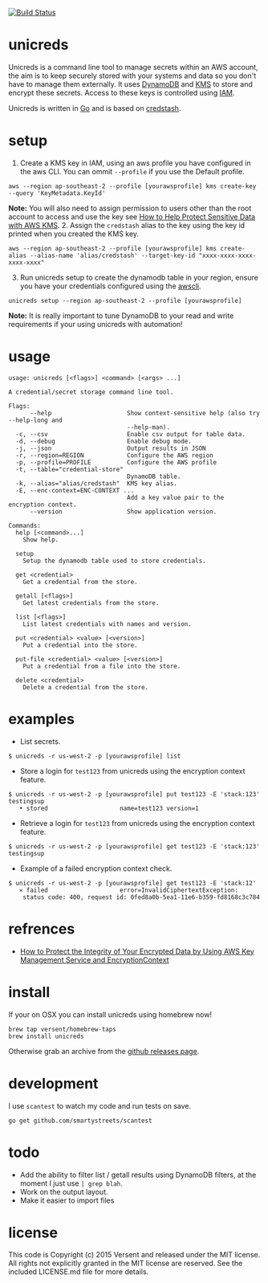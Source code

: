 [![Build Status](https://travis-ci.org/Versent/unicreds.svg?branch=master)](https://travis-ci.org/Versent/unicreds)

# unicreds

Unicreds is a command line tool to manage secrets within an AWS account, the aim is to keep securely stored 
with your systems and data so you don't have to manage them externally. It uses [DynamoDB](https://aws.amazon.com/dynamodb/) and [KMS](https://aws.amazon.com/kms/) to store and 
encrypt these secrets. Access to these keys is controlled using [IAM](https://aws.amazon.com/iam/).

Unicreds is written in [Go](https://golang.org/) and is based on [credstash](https://github.com/fugue/credstash).

# setup

1. Create a KMS key in IAM, using an aws profile you have configured in the aws CLI. You can ommit `--profile` if you use the Default profile.
```
aws --region ap-southeast-2 --profile [yourawsprofile] kms create-key --query 'KeyMetadata.KeyId'
```
**Note:** You will also need to assign permission to users other than the root account to access and use the key see [How to Help Protect Sensitive Data with AWS KMS](https://blogs.aws.amazon.com/security/post/Tx79IILINW04DC/How-to-Help-Protect-Sensitive-Data-with-AWS-KMS).
2. Assign the `credstash` alias to the key using the key id printed when you created the KMS key.
```
aws --region ap-southeast-2 --profile [yourawsprofile] kms create-alias --alias-name 'alias/credstash' --target-key-id "xxxx-xxxx-xxxx-xxxx-xxxx"
```
3. Run unicreds setup to create the dynamodb table in your region, ensure you have your credentials configured using the [awscli](https://aws.amazon.com/cli/).
```
unicreds setup --region ap-southeast-2 --profile [yourawsprofile]
```
**Note:** It is really important to tune DynamoDB to your read and write requirements if your using unicreds with automation!

# usage

```
usage: unicreds [<flags>] <command> [<args> ...]

A credential/secret storage command line tool.

Flags:
      --help                     Show context-sensitive help (also try --help-long and
                                 --help-man).
  -c, --csv                      Enable csv output for table data.
  -d, --debug                    Enable debug mode.
  -j, --json                     Output results in JSON
  -r, --region=REGION            Configure the AWS region
  -p, --profile=PROFILE          Configure the AWS profile
  -t, --table="credential-store"  
                                 DynamoDB table.
  -k, --alias="alias/credstash"  KMS key alias.
  -E, --enc-context=ENC-CONTEXT ...  
                                 Add a key value pair to the encryption context.
      --version                  Show application version.

Commands:
  help [<command>...]
    Show help.

  setup
    Setup the dynamodb table used to store credentials.

  get <credential>
    Get a credential from the store.

  getall [<flags>]
    Get latest credentials from the store.

  list [<flags>]
    List latest credentials with names and version.

  put <credential> <value> [<version>]
    Put a credential into the store.

  put-file <credential> <value> [<version>]
    Put a credential from a file into the store.

  delete <credential>
    Delete a credential from the store.

```

# examples

* List secrets.
```
$ unicreds -r us-west-2 -p [yourawsprofile] list
```
* Store a login for `test123` from unicreds using the encryption context feature.
```
$ unicreds -r us-west-2 -p [yourawsprofile] put test123 -E 'stack:123' testingsup
   • stored                    name=test123 version=1
```

* Retrieve a login for `test123` from unicreds using the encryption context feature.
```
$ unicreds -r us-west-2 -p [yourawsprofile] get test123 -E 'stack:123'
testingsup
```

* Example of a failed encryption context check.
```
$ unicreds -r us-west-2 -p [yourawsprofile] get test123 -E 'stack:12'
   ⨯ failed                    error=InvalidCiphertextException:
	status code: 400, request id: 0fed8a0b-5ea1-11e6-b359-fd8168c3c784
```

# refrences

* [How to Protect the Integrity of Your Encrypted Data by Using AWS Key Management Service and EncryptionContext](https://blogs.aws.amazon.com/security/post/Tx2LZ6WBJJANTNW/How-to-Protect-the-Integrity-of-Your-Encrypted-Data-by-Using-AWS-Key-Management)

# install

If your on OSX you can install unicreds using homebrew now!

```
brew tap versent/homebrew-taps
brew install unicreds
```

Otherwise grab an archive from the [github releases page](https://github.com/Versent/unicreds/releases).

# development

I use `scantest` to watch my code and run tests on save.

```
go get github.com/smartystreets/scantest
```

# todo

* Add the ability to filter list / getall results using DynamoDB filters, at the moment I just use `| grep blah`.
* Work on the output layout.
* Make it easier to import files

# license

This code is Copyright (c) 2015 Versent and released under the MIT license. All rights not explicitly granted in the MIT license are reserved. See the included LICENSE.md file for more details.
